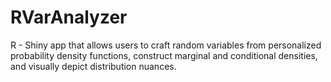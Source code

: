 # RVarAnalyzer
R - Shiny app that allows users to craft random variables from personalized probability density functions, construct marginal and conditional densities, and visually depict distribution nuances.
